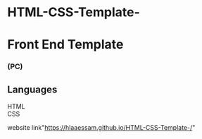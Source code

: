 # HTML-CSS-Template-

<h1>Front End Template <h3>(PC)</h3></h1>

<h2>Languages </h2>
      HTML <br>
      CSS  <br>
      
website link"https://hlaaessam.github.io/HTML-CSS-Template-/" 
